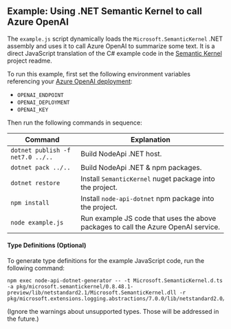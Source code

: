 
## Example: Using .NET Semantic Kernel to call Azure OpenAI
The `example.js` script dynamically loads the `Microsoft.SemanticKernel` .NET assembly and uses it
to call Azure OpenAI to summarize some text. It is a direct JavaScript translation of the C# example
code in the [Semantic Kernel](https://github.com/microsoft/semantic-kernel) project readme.

To run this example, first set the following environment variables referencing your
[Azure OpenAI deployment](https://learn.microsoft.com/en-us/azure/cognitive-services/openai/quickstart):
 - `OPENAI_ENDPOINT`
 - `OPENAI_DEPLOYMENT`
 - `OPENAI_KEY`

Then run the following commands in sequence:

| Command                          | Explanation
|----------------------------------|--------------------------------------------------
| `dotnet publish -f net7.0 ../..` | Build NodeApi .NET host.
| `dotnet pack ../..`              | Build NodeApi .NET & npm packages.
| `dotnet restore`                 | Install `SemanticKernel` nuget package into the project.
| `npm install`                    | Install `node-api-dotnet` npm package into the project.
| `node example.js`                | Run example JS code that uses the above packages to call the Azure OpenAI service.

#### Type Definitions (Optional)
To generate type definitions for the example JavaScript code, run the following command:
```
npm exec node-api-dotnet-generator -- -t Microsoft.SemanticKernel.d.ts -a pkg/microsoft.semantickernel/0.8.48.1-preview/lib/netstandard2.1/Microsoft.SemanticKernel.dll -r pkg/microsoft.extensions.logging.abstractions/7.0.0/lib/netstandard2.0/Microsoft.Extensions.Logging.Abstractions.dll
```
(Ignore the warnings about unsupported types. Those will be addressed in the future.)
